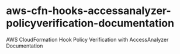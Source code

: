# aws-cfn-hooks-accessanalyzer-policyverification-documentation
AWS CloudFormation Hook Policy Verification with AccessAnalyzer Documentation
